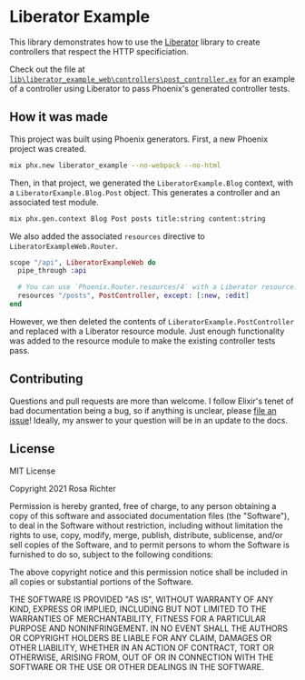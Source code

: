 # Liberator Example

This library demonstrates how to use the [Liberator] library to create controllers that respect the HTTP specificiation.

[Liberator]: https://github.com/Cantido/liberator

Check out the file at
[`lib\liberator_example_web\controllers\post_controller.ex`](https://github.com/Cantido/liberator_example/blob/main/lib/liberator_example_web/controllers/post_controller.ex)
for an example of a controller using Liberator to pass Phoenix's generated controller tests.

## How it was made

This project was built using Phoenix generators.
First, a new Phoenix project was created.

```sh
mix phx.new liberator_example --no-webpack --no-html
```

Then, in that project, we generated the `LiberatorExample.Blog` context, with a `LiberatorExample.Blog.Post` object.
This generates a controller and an associated test module.

```sh
mix phx.gen.context Blog Post posts title:string content:string
```

We also added the associated `resources` directive to `LiberatorExampleWeb.Router`.

```elixir
scope "/api", LiberatorExampleWeb do
  pipe_through :api

  # You can use `Phoenix.Router.resources/4` with a Liberator resource.
  resources "/posts", PostController, except: [:new, :edit]
end
```

However, we then deleted the contents of `LiberatorExample.PostController` and replaced with a Liberator resource module.
Just enough functionality was added to the resource module to make the existing controller tests pass.

## Contributing

Questions and pull requests are more than welcome.
I follow Elixir's tenet of bad documentation being a bug,
so if anything is unclear, please [file an issue](https://github.com/Cantido/liberator_example/issues/new)!
Ideally, my answer to your question will be in an update to the docs.

## License

MIT License

Copyright 2021 Rosa Richter

Permission is hereby granted, free of charge, to any person obtaining a copy of this software and associated documentation files (the "Software"), to deal in the Software without restriction, including without limitation the rights to use, copy, modify, merge, publish, distribute, sublicense, and/or sell copies of the Software, and to permit persons to whom the Software is furnished to do so, subject to the following conditions:

The above copyright notice and this permission notice shall be included in all copies or substantial portions of the Software.

THE SOFTWARE IS PROVIDED "AS IS", WITHOUT WARRANTY OF ANY KIND, EXPRESS OR IMPLIED, INCLUDING BUT NOT LIMITED TO THE WARRANTIES OF MERCHANTABILITY, FITNESS FOR A PARTICULAR PURPOSE AND NONINFRINGEMENT. IN NO EVENT SHALL THE AUTHORS OR COPYRIGHT HOLDERS BE LIABLE FOR ANY CLAIM, DAMAGES OR OTHER LIABILITY, WHETHER IN AN ACTION OF CONTRACT, TORT OR OTHERWISE, ARISING FROM, OUT OF OR IN CONNECTION WITH THE SOFTWARE OR THE USE OR OTHER DEALINGS IN THE SOFTWARE.
